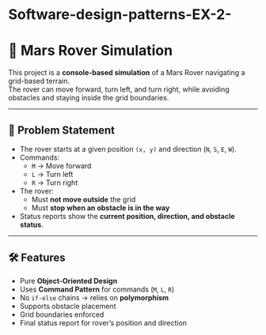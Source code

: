 # Software-design-patterns-EX-2-

# 🚀 Mars Rover Simulation

This project is a **console-based simulation** of a Mars Rover navigating a grid-based terrain.  
The rover can move forward, turn left, and turn right, while avoiding obstacles and staying inside the grid boundaries.

---

## 📌 Problem Statement

- The rover starts at a given position `(x, y)` and direction (`N`, `S`, `E`, `W`).
- Commands:
  - `M` → Move forward
  - `L` → Turn left
  - `R` → Turn right
- The rover:
  - Must **not move outside** the grid
  - Must **stop when an obstacle is in the way**
- Status reports show the **current position, direction, and obstacle status**.

---

## 🛠 Features

- Pure **Object-Oriented Design**  
- Uses **Command Pattern** for commands (`M`, `L`, `R`)  
- No `if-else` chains → relies on **polymorphism**  
- Supports obstacle placement  
- Grid boundaries enforced  
- Final status report for rover’s position and direction  

